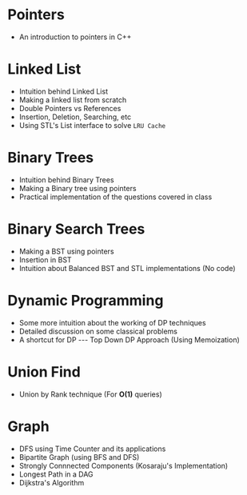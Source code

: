 # Pointers
* An introduction to pointers in C++

# Linked List
* Intuition behind Linked List
* Making a linked list from scratch
* Double Pointers vs References
* Insertion, Deletion, Searching, etc
* Using STL's List interface to solve `LRU Cache`

#  Binary Trees
* Intuition behind Binary Trees
* Making a Binary tree using pointers
* Practical implementation of the questions covered in class

# Binary Search Trees
* Making a BST using pointers
* Insertion in BST
* Intuition about Balanced BST and STL implementations (No code)

# Dynamic Programming
* Some more intuition about the working of DP techniques 
* Detailed discussion on some classical problems
* A shortcut for DP --- Top Down DP Approach (Using Memoization)

# Union Find
* Union by Rank technique (For **O(1)** queries)

# Graph
* DFS using Time Counter and its applications
* Bipartite Graph (using BFS and DFS)
* Strongly Connnected Components (Kosaraju's Implementation)
* Longest Path in a DAG
* Dijkstra's Algorithm
